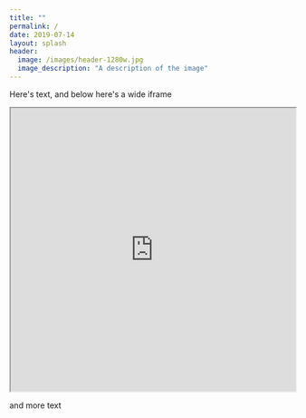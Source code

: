 ```yaml
---
title: ""
permalink: /
date: 2019-07-14
layout: splash
header:
  image: /images/header-1280w.jpg
  image_description: "A description of the image"
---
```

Here's text, and below here's a wide iframe

<iframe src="https://jackdougherty.github.io/bikemapcode" width="100%" height="500px"></iframe>

and more text
